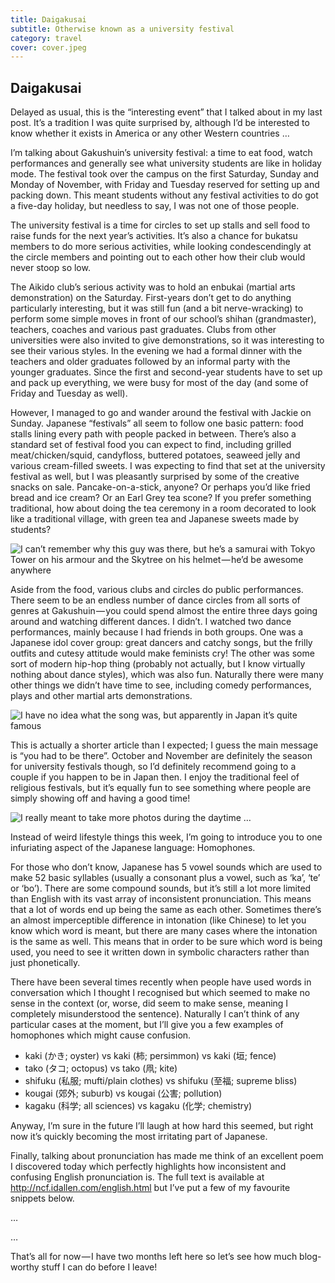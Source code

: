 ```yaml
---
title: Daigakusai
subtitle: Otherwise known as a university festival
category: travel
cover: cover.jpeg
---
```


## Daigakusai

Delayed as usual, this is the “interesting event” that I talked about in my last post. It’s a
tradition I was quite surprised by, although I’d be interested to know whether it exists in America
or any other Western countries … 

I’m talking about Gakushuin’s university festival: a time to eat food, watch performances and
generally see what university students are like in holiday mode. The festival took over the campus
on the first Saturday, Sunday and Monday of November, with Friday and Tuesday reserved for setting
up and packing down. This meant students without any festival activities to do got a five-day
holiday, but needless to say, I was not one of those people. 

The university festival is a time for circles to set up stalls and sell food to raise funds for the
next year’s activities. It’s also a chance for bukatsu members to do more serious activities, while
looking condescendingly at the circle members and pointing out to each other how their club would
never stoop so low. 

The Aikido club’s serious activity was to hold an enbukai (martial arts demonstration) on the
Saturday. First-years don’t get to do anything particularly interesting, but it was still fun (and a
bit nerve-wracking) to perform some simple moves in front of our school’s shihan (grandmaster),
teachers, coaches and various past graduates. Clubs from other universities were also invited to
give demonstrations, so it was interesting to see their various styles. In the evening we had a
formal dinner with the teachers and older graduates followed by an informal party with the younger
graduates. Since the first and second-year students have to set up and pack up everything, we were
busy for most of the day (and some of Friday and Tuesday as well). 

However, I managed to go and wander around the festival with Jackie on Sunday. Japanese “festivals”
all seem to follow one basic pattern: food stalls lining every path with people packed in between.
There’s also a standard set of festival food you can expect to find, including grilled
meat/chicken/squid, candyfloss, buttered potatoes, seaweed jelly and various cream-filled sweets. I
was expecting to find that set at the university festival as well, but I was pleasantly surprised by
some of the creative snacks on sale. Pancake-on-a-stick, anyone? Or perhaps you’d like fried bread
and ice cream? Or an Earl Grey tea scone? If you prefer something traditional, how about doing the
tea ceremony in a room decorated to look like a traditional village, with green tea and Japanese
sweets made by students? 

![I can’t remember why this guy was there, but he’s a samurai with Tokyo Tower on his armour and the Skytree on his helmet — he’d be awesome anywhere](1.jpeg)

Aside from the food, various clubs and circles do public performances. There seem to be an endless
number of dance circles from all sorts of genres at Gakushuin — you could spend almost the entire
three days going around and watching different dances. I didn’t. I watched two dance performances,
mainly because I had friends in both groups. One was a Japanese idol cover group: great dancers and
catchy songs, but the frilly outfits and cutesy attitude would make feminists cry! The other was
some sort of modern hip-hop thing (probably not actually, but I know virtually nothing about dance
styles), which was also fun. Naturally there were many other things we didn’t have time to see,
including comedy performances, plays and other martial arts demonstrations. 

![I have no idea what the song was, but apparently in Japan it’s quite famous](2.jpeg)

This is actually a shorter article than I expected; I guess the main message is “you had to be
there”. October and November are definitely the season for university festivals though, so I’d
definitely recommend going to a couple if you happen to be in Japan then. I enjoy the traditional
feel of religious festivals, but it’s equally fun to see something where people are simply showing
off and having a good time! 

![I really meant to take more photos during the daytime …](3.jpeg)

Instead of weird lifestyle things this week, I’m going to introduce you to one infuriating aspect of
the Japanese language: Homophones. 

For those who don’t know, Japanese has 5 vowel sounds which are used to make 52 basic syllables
(usually a consonant plus a vowel, such as ‘ka’, ‘te’ or ‘bo’). There are some compound sounds, but
it’s still a lot more limited than English with its vast array of inconsistent pronunciation. This
means that a lot of words end up being the same as each other. Sometimes there’s an almost
imperceptible difference in intonation (like Chinese) to let you know which word is meant, but there
are many cases where the intonation is the same as well. This means that in order to be sure which
word is being used, you need to see it written down in symbolic characters rather than just
phonetically. 

There have been several times recently when people have used words in conversation which I thought I
recognised but which seemed to make no sense in the context (or, worse, did seem to make sense,
meaning I completely misunderstood the sentence). Naturally I can’t think of any particular cases at
the moment, but I’ll give you a few examples of homophones which might cause confusion. 

- kaki (かき; oyster) vs kaki (柿; persimmon) vs kaki (垣; fence) 
- tako (タコ; octopus) vs tako (凧; kite) 
- shifuku (私服; mufti/plain clothes) vs shifuku (至福; supreme bliss) 
- kougai (郊外; suburb) vs kougai (公害; pollution) 
- kagaku (科学; all sciences) vs kagaku (化学; chemistry) 

Anyway, I’m sure in the future I’ll laugh at how hard this seemed, but right now it’s quickly
becoming the most irritating part of Japanese. 

Finally, talking about pronunciation has made me think of an excellent poem I discovered today which
perfectly highlights how inconsistent and confusing English pronunciation is. The full text is
available at http://ncf.idallen.com/english.html but I’ve put a few of my favourite snippets below. 

… 

… 

That’s all for now — I have two months left here so let’s see how much blog-worthy stuff I can do
before I leave! 
